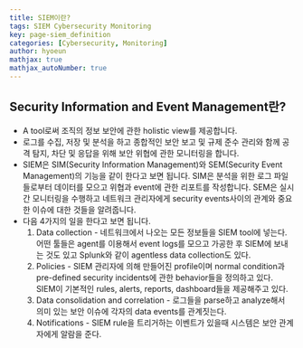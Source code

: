 ```yaml
---
title: SIEM이란?
tags: SIEM Cybersecurity Monitoring
key: page-siem_definition
categories: [Cybersecurity, Monitoring]
author: hyoeun
mathjax: true
mathjax_autoNumber: true
---
```


## Security Information and Event Management란?
* A tool로써 조직의 정보 보안에 관한 holistic view를 제공합니다.
* 로그를 수집, 저장 및 분석을 하고 종합적인 보안 보고 및 규제 준수 관리와 함께 공격 탐지, 차단 및 응답을 위해 보안 위협에 관한 모니터링을 합니다.
* SIEM은 SIM(Security Information Management)와 SEM(Security Event Management)의 기능을 같이 한다고 보면 됩니다. SIM은 분석을 위한 로그 파일들로부터 데이터를 모으고 위협과 event에 관한 리포트를 작성합니다. SEM은 실시간 모니터링을 수행하고 네트워크 관리자에게 security events사이의 관계와 중요한 이슈에 대한 것들을 알려줍니다.
* 다음 4가지의 일을 한다고 보면 됩니다.
  1. Data collection - 네트워크에서 나오는 모든 정보들을 SIEM tool에 넣는다. 어떤 툴들은 agent를 이용해서 event logs를 모으고 가공한 후 SIEM에 보내는 것도 있고 Splunk와 같이 agentless data collection도 있다.
  1. Policies - SIEM 관리자에 의해 만들어진 profile이며 normal condition과 pre-defined security incidents에 관한 behavior들을 정의하고 있다. SIEM이 기본적인 rules, alerts, reports, dashboard들을 제공해주고 있다.
  1. Data consolidation and correlation - 로그들을 parse하고 analyze해서 의미 있는 보안 이슈에 각자의 data events를 관계짓는다.
  1. Notifications - SIEM rule을 트리거하는 이벤트가 있을때 시스템은 보안 관계자에게 알람을 준다.